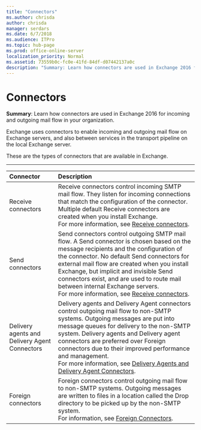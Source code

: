 ```yaml
---
title: "Connectors"
ms.author: chrisda
author: chrisda
manager: serdars
ms.date: 6/7/2018
ms.audience: ITPro
ms.topic: hub-page
ms.prod: office-online-server
localization_priority: Normal
ms.assetid: 73559b0c-fc0e-41fd-84df-d07442137a0c
description: "Summary: Learn how connectors are used in Exchange 2016 for incoming and outgoing mail flow in your organization."
---
```


# Connectors

 **Summary**: Learn how connectors are used in Exchange 2016 for incoming and outgoing mail flow in your organization.
  
Exchange uses connectors to enable incoming and outgoing mail flow on Exchange servers, and also between services in the transport pipeline on the local Exchange server.
  
These are the types of connectors that are available in Exchange.
  
****

|**Connector**|**Description**|
|:-----|:-----|
|Receive connectors  <br/> |Receive connectors control incoming SMTP mail flow. They listen for incoming connections that match the configuration of the connector. Multiple default Receive connectors are created when you install Exchange.  <br/> For more information, see [Receive connectors](receive-connectors.md).  <br/> |
|Send connectors  <br/> |Send connectors control outgoing SMTP mail flow. A Send connector is chosen based on the message recipients and the configuration of the connector. No default Send connectors for external mail flow are created when you install Exchange, but implicit and invisible Send connectors exist, and are used to route mail between internal Exchange servers.  <br/> For more information, see [Receive connectors](receive-connectors.md).  <br/> |
|Delivery agents and Delivery Agent Connectors  <br/> |Delivery agents and Delivery Agent connectors control outgoing mail flow to non-SMTP systems. Outgoing messages are put into message queues for delivery to the non-SMTP system. Delivery agents and Delivery agent connectors are preferred over Foreign connectors due to their improved performance and management.  <br/> For more information, see [Delivery Agents and Delivery Agent Connectors](http://technet.microsoft.com/library/38c942ee-b59d-47ec-87eb-bebad441ada5.aspx).  <br/> |
|Foreign connectors  <br/> |Foreign connectors control outgoing mail flow to non-SMTP systems. Outgoing messages are written to files in a location called the Drop directory to be picked up by the non-SMTP system.  <br/> For information, see [Foreign Connectors](http://technet.microsoft.com/library/21c6a7a9-f4d2-4359-9ac9-930701b63a4e.aspx).  <br/> |
   

